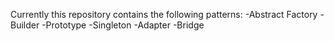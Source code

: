 Currently this repository contains the following patterns:
-Abstract Factory
-Builder
-Prototype
-Singleton
-Adapter
-Bridge
